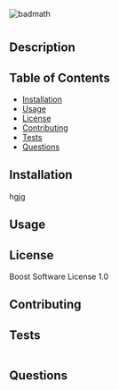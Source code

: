 
![badmath](https://img.shields.io/badge/license-BoostSoftwareLicense1.0-success)
#    
## Description


    
## Table of Contents
    
- [Installation](#installation)
- [Usage](#usage)
- [License](#license)
- [Contributing](#contributing)
- [Tests](#Tests)
- [Questions](#questions)

    
## Installation 
    
hgjg
    
## Usage
    

     
## License

Boost Software License 1.0
    
## Contributing
    

    
## Tests
```md    

```
## Questions




